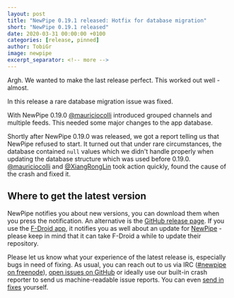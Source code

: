 ```yaml
---
layout: post
title: "NewPipe 0.19.1 released: Hotfix for database migration"
short: "NewPipe 0.19.1 released"
date: 2020-03-31 00:00:00 +0100
categories: [release, pinned]
author: TobiGr
image: newpipe
excerpt_separator: <!-- more -->
---
```


Argh. We wanted to make the last release perfect. This worked out well - almost.

In this release a rare database migration issue was fixed.

<!-- more -->

With NewPipe 0.19.0 [@mauriciocolli](https://github.com/mauriciocolli) introduced grouped channels and multiple feeds. This needed some major changes to the app database.

Shortly after NewPipe 0.19.0 was released, we got a report telling us that NewPipe refused to start. It turned out that under rare circumstances, the database contained `null` values which we didn't handle properly when updating the database structure which was used before 0.19.0. [@mauriciocolli](https://github.com/mauriciocolli) and [@XiangRongLin](https://github.com/XiangRongLin) took action quickly, found the cause of the crash and fixed it.

## Where to get the latest version

NewPipe notifies you about new versions, you can download them when you press the notification. An alternative is the [GitHub release page](https://github.com/TeamNewPipe/NewPipe/releases). If you use the [F-Droid app](https://f-droid.org/), it notifies you as well about an update for [NewPipe](https://f-droid.org/packages/org.schabi.newpipe/) - please keep in mind that it can take F-Droid a while to update their repository.

Please let us know what your experience of the latest release is, especially bugs in need of fixing. As usual, you can reach out to us via IRC ([#newpipe on freenode](https://webchat.freenode.net/?channels=newpipe)), [open issues on GitHub](https://github.com/TeamNewPipe/NewPipe/issues/new) or ideally use our built-in crash reporter to send us machine-readable issue reports. You can even [send in fixes](https://github.com/TeamNewPipe/NewPipe/blob/dev/.github/CONTRIBUTING.md#bug-fixing) yourself.

